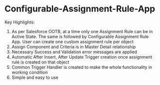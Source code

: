 # Configurable-Assignment-Rule-App

Key Highlights:

1. As per Salesforce OOTB, at a time only one Assignment Rule can be in Active State. The same is followed by Configurable Assignment Rule App. User can create one custom assignment rule per object
2. Assign Component and Criteria is in Master Detail relationship
3. Necessary Success and Validation error messages are applied
4. Automatic After Insert, After Update Trigger creation once assignment rule is created on that object
5. Common Trigger Handler is created to make the whole functionality in working condition
6. Simple and easy to use
